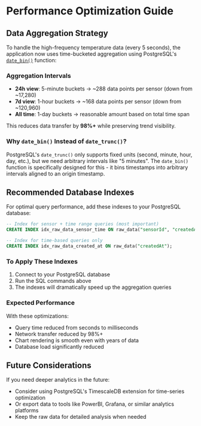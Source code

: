 # Performance Optimization Guide

## Data Aggregation Strategy

To handle the high-frequency temperature data (every 5 seconds), the application now uses time-bucketed aggregation using PostgreSQL's [`date_bin()`](https://www.postgresql.org/docs/current/functions-datetime.html#FUNCTIONS-DATETIME-TRUNC) function:

### Aggregation Intervals

- **24h view**: 5-minute buckets → ~288 data points per sensor (down from ~17,280)
- **7d view**: 1-hour buckets → ~168 data points per sensor (down from ~120,960)
- **All time**: 1-day buckets → reasonable amount based on total time span

This reduces data transfer by **98%+** while preserving trend visibility.

### Why `date_bin()` Instead of `date_trunc()`?

PostgreSQL's `date_trunc()` only supports fixed units (second, minute, hour, day, etc.), but we need arbitrary intervals like "5 minutes". The `date_bin()` function is specifically designed for this - it bins timestamps into arbitrary intervals aligned to an origin timestamp.

## Recommended Database Indexes

For optimal query performance, add these indexes to your PostgreSQL database:

```sql
-- Index for sensor + time range queries (most important)
CREATE INDEX idx_raw_data_sensor_time ON raw_data("sensorId", "createdAt");

-- Index for time-based queries only
CREATE INDEX idx_raw_data_created_at ON raw_data("createdAt");
```

### To Apply These Indexes

1. Connect to your PostgreSQL database
2. Run the SQL commands above
3. The indexes will dramatically speed up the aggregation queries

### Expected Performance

With these optimizations:
- Query time reduced from seconds to milliseconds
- Network transfer reduced by 98%+
- Chart rendering is smooth even with years of data
- Database load significantly reduced

## Future Considerations

If you need deeper analytics in the future:
- Consider using PostgreSQL's TimescaleDB extension for time-series optimization
- Or export data to tools like PowerBI, Grafana, or similar analytics platforms
- Keep the raw data for detailed analysis when needed

